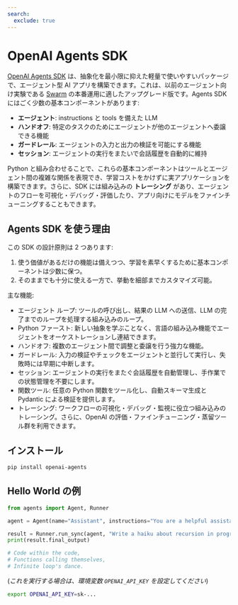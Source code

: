 ```yaml
---
search:
  exclude: true
---
```

# OpenAI Agents SDK

[OpenAI Agents SDK](https://github.com/openai/openai-agents-python) は、抽象化を最小限に抑えた軽量で使いやすいパッケージで、エージェント型 AI アプリを構築できます。これは、以前のエージェント向け実験である [Swarm](https://github.com/openai/swarm/tree/main) の本番運用に適したアップグレード版です。Agents SDK にはごく少数の基本コンポーネントがあります:

- **エージェント**: instructions と tools を備えた LLM
- **ハンドオフ**: 特定のタスクのためにエージェントが他のエージェントへ委譲できる機能
- **ガードレール**: エージェントの入力と出力の検証を可能にする機能
- **セッション**: エージェントの実行をまたいで会話履歴を自動的に維持

Python と組み合わせることで、これらの基本コンポーネントはツールとエージェント間の複雑な関係を表現でき、学習コストをかけずに実アプリケーションを構築できます。さらに、SDK には組み込みの **トレーシング** があり、エージェントのフローを可視化・デバッグ・評価したり、アプリ向けにモデルをファインチューニングすることもできます。

## Agents SDK を使う理由

この SDK の設計原則は 2 つあります:

1. 使う価値があるだけの機能は備えつつ、学習を素早くするために基本コンポーネントは少数に保つ。
2. そのままでも十分に使える一方で、挙動を細部までカスタマイズ可能。

主な機能:

- エージェント ループ: ツールの呼び出し、結果の LLM への送信、LLM の完了までのループを処理する組み込みのループ。
- Python ファースト: 新しい抽象を学ぶことなく、言語の組み込み機能でエージェントをオーケストレーションし連結できます。
- ハンドオフ: 複数のエージェント間で調整と委譲を行う強力な機能。
- ガードレール: 入力の検証やチェックをエージェントと並行して実行し、失敗時には早期に中断します。
- セッション: エージェントの実行をまたぐ会話履歴を自動管理し、手作業での状態管理を不要にします。
- 関数ツール: 任意の Python 関数をツール化し、自動スキーマ生成と Pydantic による検証を提供します。
- トレーシング: ワークフローの可視化・デバッグ・監視に役立つ組み込みのトレーシング。さらに、OpenAI の評価・ファインチューニング・蒸留ツール群を利用できます。

## インストール

```bash
pip install openai-agents
```

## Hello World の例

```python
from agents import Agent, Runner

agent = Agent(name="Assistant", instructions="You are a helpful assistant")

result = Runner.run_sync(agent, "Write a haiku about recursion in programming.")
print(result.final_output)

# Code within the code,
# Functions calling themselves,
# Infinite loop's dance.
```

(_これを実行する場合は、環境変数 `OPENAI_API_KEY` を設定してください_)

```bash
export OPENAI_API_KEY=sk-...
```